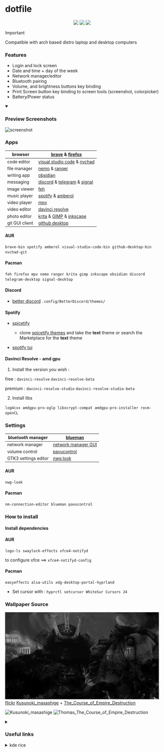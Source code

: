 # dotfile

<div align="center">
<img src="https://img.shields.io/github/last-commit/Itsoon-xyz/Dotfile?color=%23c4a7e7&style=for-the-badge&labelColor=1a1b1f">
<img src="https://img.shields.io/github/repo-size/Itsoon-xyz/Dotfile?color=%23c4a7e7&style=for-the-badge&labelColor=1a1b1f">
<img src="https://img.shields.io/github/stars/Itsoon-xyz/Dotfile?color=%23c4a7e7&style=for-the-badge&labelColor=1a1b1f">
</div>

> [!IMPORTANT]  
> Compatible with arch based distro laptop and desktop computers

### Features

- Login and lock screen
- Date and time + day of the week
- Network manager/editor
- Bluetooth pairing
- Volume, and brightness buttons key binding
- Print Screen button key binding to screen tools (screenshot, colorpicker)
- Battery/Power status

<details open>
<summary><h3>Preview Screenshots</h3></summary>

![screenshot](/assets/screenshot.png)

</details>

### Apps

| browser        | [brave](https://aur.archlinux.org/packages/brave-bin) & [firefox](https://archlinux.org/packages/?name=firefox) |
| -------------- | --------------------------------------------------------------------------------------------------------------- |
| code editor    | [visual studio code](https://aur.archlinux.org/packages/visual-studio-code-bin) & [nvchad](https://nvchad.com/) |
| file manager   | [nemo](https://github.com/linuxmint/nemo) & [ranger](https://github.com/ranger/ranger)                          |
| writing app    | [obsidian](https://obsidian.md/)                                                                                |
| messaging      | [discord](https://discord.com/) & [telegram](https://telegram.org/) & [signal](https://signal.org/)             |
| image viewer   | [feh](https://wiki.archlinux.org/title/feh)                                                                     |
| music player   | [spotify](https://aur.archlinux.org/packages/spotify) & [amberol](https://aur.archlinux.org/packages/amberol)   |
| video player   | [mpv](https://archlinux.org/packages/?name=mpv)                                                                 |
| video editor   | [davinci resolve](https://wiki.archlinux.org/title/DaVinci_Resolve)                                             |
| photo editor   | [krita](https://krita.org/) & [GIMP](https://www.gimp.org/) & [inkscape](https://inkscape.org/)                 |
| git GUI client | [github desktop](https://desktop.github.com/)                                                                   |

#### AUR

`brave-bin spotify amberol visual-studio-code-bin github-desktop-bin nvchad-git`

#### Pacman

`feh firefox mpv nemo ranger krita gimp inkscape obsidian discord telegram-desktop signal-desktop`

#### Discord

- [better discord](https://aur.archlinux.org/packages/betterdiscord-installer)
  `.config/BetterDiscord/themes/`

#### Spotify

- [spicetify](https://spicetify.app/docs/advanced-usage/installation)

  - clone [spicetify themes](https://github.com/spicetify/spicetify-themes) and take the **text** theme or search the Marketplace for the **text** theme

- [spotify tui](https://github.com/Rigellute/spotify-tui)

#### Davinci Resolve - amd gpu

1. Install the version you wish :

free : `davinci-resolve` `davinci-resolve-beta`

premium : `davinci-resolve-studio` `davinci-resolve-studio-beta`

2. Install libs

`log4cxx amdgpu-pro-oglp libxcrypt-compat amdgpu-pro-installer rocm-openCL`

### Settings

| bluetooth manager    | [blueman](https://wiki.archlinux.org/title/Blueman)                              |
| -------------------- | -------------------------------------------------------------------------------- |
| network manager      | [network manager GUI](https://archlinux.org/packages/?name=nm-connection-editor) |
| volume control       | [pavucontrol](https://archlinux.org/packages/extra/x86_64/pavucontrol/)          |
| GTK3 settings editor | [nwg look](https://aur.archlinux.org/packages/nwg-look)                          |

#### AUR

`nwg-look`

#### Pacman

`nm-connection-editor blueman pavucontrol`

### How to install

#### Install dependencies

#### AUR

`logo-ls swaylock-effects xfce4-notifyd`

to configure xfce ==> `xfce4-notifyd-config`

#### Pacman

`easyeffects alsa-utils xdg-desktop-portal-hyprland`

- Set cursor with :
  `hyprctl setcursor WhiteSur Cursors 24`

### Wallpaper Source

![kusunoki-masashige](/wallpaper/kusunoki-masashige-monochrome.jpg)
[flickr](https://www.flickr.com/photos/epler/527822294/in/photostream/) [Kusunoki_masashige](https://commons.m.wikimedia.org/wiki/File:Kusunoki_masashige.jpg) + [The_Course_of_Empire_Destruction](https://commons.wikimedia.org/wiki/File:Cole_Thomas_The_Course_of_Empire_Destruction_1836.jpg)

![Kusunoki_masashige](https://upload.wikimedia.org/wikipedia/commons/5/51/Kusunoki_masashige.jpg)
![Thomas_The_Course_of_Empire_Destruction](https://upload.wikimedia.org/wikipedia/commons/thumb/6/64/Cole_Thomas_The_Course_of_Empire_Destruction_1836.jpg/1280px-Cole_Thomas_The_Course_of_Empire_Destruction_1836.jpg)

<details>
<summary><h3>Useful links</h3></summary>
[color picker](https://rgbcolorpicker.com/)
</details>

<details>
<summary>kde rice</summary>

### Icons :

`/home/user/.local/share/icons/`

### Color scheme :

`/home/user/.local/share/color-schemes/`

### Konsole

`/home/user/.local/share/konsole/`

### Gtk Application Style

`WhiteSur Dark`

### Sddm

`/usr/share/sddm/themes/`

for move folder use :

`mv /path/to/file/source /path/to/file/destination`

### Splash sreen :

`/home/odin/.local/share/plasma/look-and-feel/`

### Picom

`/etc/xdg/`

</details>
